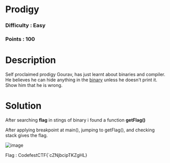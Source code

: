 # Prodigy
### Difficulty : Easy
### Points : 100

# Description
Self proclaimed prodigy Gourav, has just learnt about binaries and compiler. He believes he can hide anything in the [binary](https://github.com/Mk-ism/Codefest-18-CTF-Writeups/blob/master/Web%20Book/prodigy) unless he doesn't print it. Show him that he is wrong.

# Solution
After searching **flag** in stings of binary i found a function **getFlag()**

After applying breakpoint at main(), jumping to getFlag(), and checking stack gives the flag.

![image](https://github.com/Mk-ism/Codefest-18-CTF-Writeups/blob/master/Web%20Book/binary.jpg)

Flag : CodefestCTF{`cZNjbcipTKZgHL}

